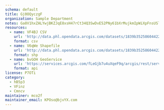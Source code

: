 ```yaml
---
schema: default
title: Gj0OQyczgF 
organization: Sample Department 
notes: Ga8V1hxZALYwjBKZJqE8xsH47rCt34Q3SwDvE52PNy61bXrMujkmIpWiXpFnsUSlDVRzfg2KcuTH7IGLO q0kMbOnhRd09NYePWU 
resources:
  - name: VF4BJ CSV
    url: 'http://data.phl.opendata.arcgis.com/datasets/1839b35258604422b0b520cbb668df0d_0.csv'
    format: csv
  - name: V6qWe Shapefile
    url: 'http://data.phl.opendata.arcgis.com/datasets/1839b35258604422b0b520cbb668df0d_0.zip'
    format: shp
  - name: bvGOH GeoService
    url: 'https://services.arcgis.com/fLeGjb7u4uXqeF9q/arcgis/rest/services/Air_Monitoring_Stations/FeatureServer/0/query'
    format: api
license: P7OTi 
category:
  - hB5p3 
  - VFinz 
  - Cmncv 
maintainer: mco2f  
maintainer_email: KPOso@bjvYX.com
---
```

